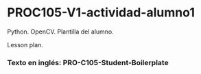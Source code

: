 # PROC105-V1-actividad-alumno1
Python. OpenCV. Plantilla del alumno.  
  
Lesson plan.  

### Texto en inglés: PRO-C105-Student-Boilerplate
